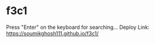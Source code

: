 
# f3c1
Press "Enter" on the keyboard for searching...
Deploy Link: https://soumikghosh111.github.io/f3c1/
